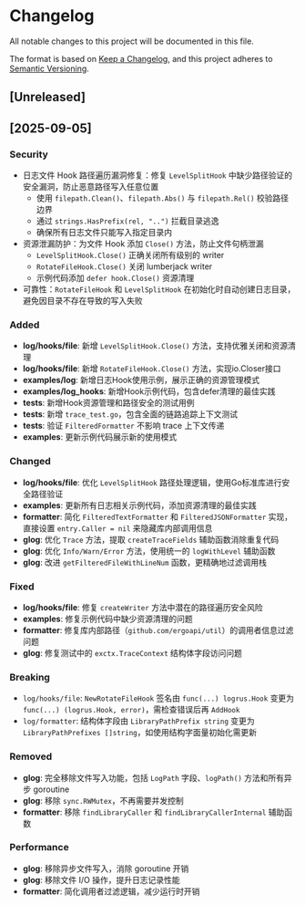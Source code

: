 # Changelog

All notable changes to this project will be documented in this file.

The format is based on [Keep a Changelog](https://keepachangelog.com/en/1.1.0/),
and this project adheres to [Semantic Versioning](https://semver.org/spec/v2.0.0.html).

## [Unreleased]

## [2025-09-05]

### Security
- 日志文件 Hook 路径遍历漏洞修复：修复 `LevelSplitHook` 中缺少路径验证的安全漏洞，防止恶意路径写入任意位置
  - 使用 `filepath.Clean()`、`filepath.Abs()` 与 `filepath.Rel()` 校验路径边界
  - 通过 `strings.HasPrefix(rel, "..")` 拦截目录逃逸
  - 确保所有日志文件只能写入指定目录内
- 资源泄漏防护：为文件 Hook 添加 `Close()` 方法，防止文件句柄泄漏
  - `LevelSplitHook.Close()` 正确关闭所有级别的 writer
  - `RotateFileHook.Close()` 关闭 lumberjack writer
  - 示例代码添加 `defer hook.Close()` 资源清理
- 可靠性：`RotateFileHook` 和 `LevelSplitHook` 在初始化时自动创建日志目录，避免因目录不存在导致的写入失败

### Added
- **log/hooks/file**: 新增 `LevelSplitHook.Close()` 方法，支持优雅关闭和资源清理
- **log/hooks/file**: 新增 `RotateFileHook.Close()` 方法，实现io.Closer接口
- **examples/log**: 新增日志Hook使用示例，展示正确的资源管理模式
- **examples/log_hooks**: 新增Hook示例代码，包含defer清理的最佳实践
- **tests**: 新增Hook资源管理和路径安全的测试用例
- **tests**: 新增 `trace_test.go`，包含全面的链路追踪上下文测试
- **tests**: 验证 `FilteredFormatter` 不影响 trace 上下文传递
- **examples**: 更新示例代码展示新的使用模式

### Changed  
- **log/hooks/file**: 优化 `LevelSplitHook` 路径处理逻辑，使用Go标准库进行安全路径验证
- **examples**: 更新所有日志相关示例代码，添加资源清理的最佳实践
- **formatter**: 简化 `FilteredTextFormatter` 和 `FilteredJSONFormatter` 实现，直接设置 `entry.Caller = nil` 来隐藏库内部调用信息
- **glog**: 优化 `Trace` 方法，提取 `createTraceFields` 辅助函数消除重复代码
- **glog**: 优化 `Info/Warn/Error` 方法，使用统一的 `logWithLevel` 辅助函数
- **glog**: 改进 `getFilteredFileWithLineNum` 函数，更精确地过滤调用栈

### Fixed
- **log/hooks/file**: 修复 `createWriter` 方法中潜在的路径遍历安全风险
- **examples**: 修复示例代码中缺少资源清理的问题
- **formatter**: 修复库内部路径（`github.com/ergoapi/util`）的调用者信息过滤问题
- **glog**: 修复测试中的 `exctx.TraceContext` 结构体字段访问问题

### Breaking
- `log/hooks/file`: `NewRotateFileHook` 签名由 `func(...) logrus.Hook` 变更为 `func(...) (logrus.Hook, error)`，需检查错误后再 `AddHook`
- `log/formatter`: 结构体字段由 `LibraryPathPrefix string` 变更为 `LibraryPathPrefixes []string`，如使用结构字面量初始化需更新

### Removed
- **glog**: 完全移除文件写入功能，包括 `LogPath` 字段、`logPath()` 方法和所有异步 goroutine
- **glog**: 移除 `sync.RWMutex`，不再需要并发控制
- **formatter**: 移除 `findLibraryCaller` 和 `findLibraryCallerInternal` 辅助函数

### Performance
- **glog**: 移除异步文件写入，消除 goroutine 开销
- **glog**: 移除文件 I/O 操作，提升日志记录性能
- **formatter**: 简化调用者过滤逻辑，减少运行时开销
